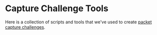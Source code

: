 # Capture Challenge Tools

Here is a collection of scripts and tools that we've used to create
[packet capture challenges](https://cloudshark.io/categories/capture-challenges/).
